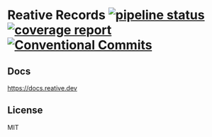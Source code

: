 # Reative Records [![pipeline status](https://gitlab.com/reative-team/test-records/badges/master/pipeline.svg)](https://gitlab.com/reative-team/test-records/commits/master) [![coverage report](https://gitlab.com/reative-team/test-records/badges/master/coverage.svg)](https://gitlab.com/reative-team/test-records/commits/master) [![Conventional Commits](https://img.shields.io/badge/commitizen-friendly-brightgreen.svg)](https://conventionalcommits.org)

## Docs

https://docs.reative.dev

## License

MIT
